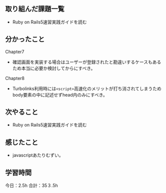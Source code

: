 ## 取り組んだ課題一覧
*  Ruby on Rails5速習実践ガイドを読む
## 分かったこと
Chapter7
* 確認画面を実装する場合はユーザーが登録されたと勘違いするケースもあるため本当に必要か検討してからにすべき。

Chapter8
* Turbolinks利用時には```<script>```高速化のメリットが打ち消されてしまうためbody要素の中に記述せずhead内のみにすべき。
  
    
    

## 次やること
*  Ruby on Rails5速習実践ガイドを読む
## 感じたこと
*  javascriptあたりむずい。
 
## 学習時間
今日：2.5h
合計：35３.5h
